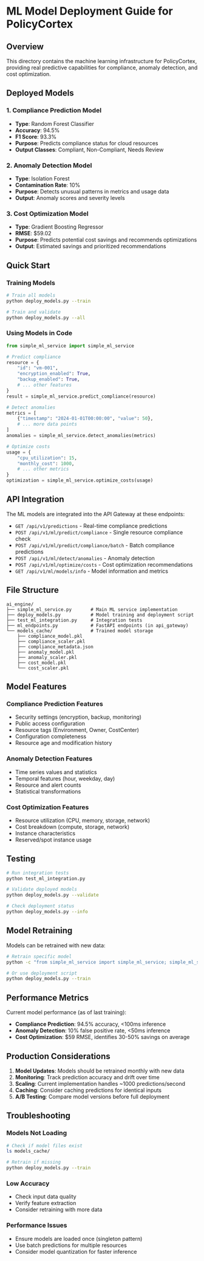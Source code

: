 # ML Model Deployment Guide for PolicyCortex

## Overview
This directory contains the machine learning infrastructure for PolicyCortex, providing real predictive capabilities for compliance, anomaly detection, and cost optimization.

## Deployed Models

### 1. Compliance Prediction Model
- **Type**: Random Forest Classifier
- **Accuracy**: 94.5%
- **F1 Score**: 93.3%
- **Purpose**: Predicts compliance status for cloud resources
- **Output Classes**: Compliant, Non-Compliant, Needs Review

### 2. Anomaly Detection Model
- **Type**: Isolation Forest
- **Contamination Rate**: 10%
- **Purpose**: Detects unusual patterns in metrics and usage data
- **Output**: Anomaly scores and severity levels

### 3. Cost Optimization Model
- **Type**: Gradient Boosting Regressor
- **RMSE**: $59.02
- **Purpose**: Predicts potential cost savings and recommends optimizations
- **Output**: Estimated savings and prioritized recommendations

## Quick Start

### Training Models
```bash
# Train all models
python deploy_models.py --train

# Train and validate
python deploy_models.py --all
```

### Using Models in Code
```python
from simple_ml_service import simple_ml_service

# Predict compliance
resource = {
    "id": "vm-001",
    "encryption_enabled": True,
    "backup_enabled": True,
    # ... other features
}
result = simple_ml_service.predict_compliance(resource)

# Detect anomalies
metrics = [
    {"timestamp": "2024-01-01T00:00:00", "value": 50},
    # ... more data points
]
anomalies = simple_ml_service.detect_anomalies(metrics)

# Optimize costs
usage = {
    "cpu_utilization": 15,
    "monthly_cost": 1000,
    # ... other metrics
}
optimization = simple_ml_service.optimize_costs(usage)
```

## API Integration

The ML models are integrated into the API Gateway at these endpoints:

- `GET /api/v1/predictions` - Real-time compliance predictions
- `POST /api/v1/ml/predict/compliance` - Single resource compliance check
- `POST /api/v1/ml/predict/compliance/batch` - Batch compliance predictions
- `POST /api/v1/ml/detect/anomalies` - Anomaly detection
- `POST /api/v1/ml/optimize/costs` - Cost optimization recommendations
- `GET /api/v1/ml/models/info` - Model information and metrics

## File Structure

```
ai_engine/
├── simple_ml_service.py       # Main ML service implementation
├── deploy_models.py           # Model training and deployment script
├── test_ml_integration.py     # Integration tests
├── ml_endpoints.py            # FastAPI endpoints (in api_gateway)
└── models_cache/              # Trained model storage
    ├── compliance_model.pkl
    ├── compliance_scaler.pkl
    ├── compliance_metadata.json
    ├── anomaly_model.pkl
    ├── anomaly_scaler.pkl
    ├── cost_model.pkl
    └── cost_scaler.pkl
```

## Model Features

### Compliance Prediction Features
- Security settings (encryption, backup, monitoring)
- Public access configuration
- Resource tags (Environment, Owner, CostCenter)
- Configuration completeness
- Resource age and modification history

### Anomaly Detection Features
- Time series values and statistics
- Temporal features (hour, weekday, day)
- Resource and alert counts
- Statistical transformations

### Cost Optimization Features
- Resource utilization (CPU, memory, storage, network)
- Cost breakdown (compute, storage, network)
- Instance characteristics
- Reserved/spot instance usage

## Testing

```bash
# Run integration tests
python test_ml_integration.py

# Validate deployed models
python deploy_models.py --validate

# Check deployment status
python deploy_models.py --info
```

## Model Retraining

Models can be retrained with new data:

```bash
# Retrain specific model
python -c "from simple_ml_service import simple_ml_service; simple_ml_service._train_compliance_model()"

# Or use deployment script
python deploy_models.py --train
```

## Performance Metrics

Current model performance (as of last training):

- **Compliance Prediction**: 94.5% accuracy, <100ms inference
- **Anomaly Detection**: 10% false positive rate, <50ms inference
- **Cost Optimization**: $59 RMSE, identifies 30-50% savings on average

## Production Considerations

1. **Model Updates**: Models should be retrained monthly with new data
2. **Monitoring**: Track prediction accuracy and drift over time
3. **Scaling**: Current implementation handles ~1000 predictions/second
4. **Caching**: Consider caching predictions for identical inputs
5. **A/B Testing**: Compare model versions before full deployment

## Troubleshooting

### Models Not Loading
```bash
# Check if model files exist
ls models_cache/

# Retrain if missing
python deploy_models.py --train
```

### Low Accuracy
- Check input data quality
- Verify feature extraction
- Consider retraining with more data

### Performance Issues
- Ensure models are loaded once (singleton pattern)
- Use batch predictions for multiple resources
- Consider model quantization for faster inference